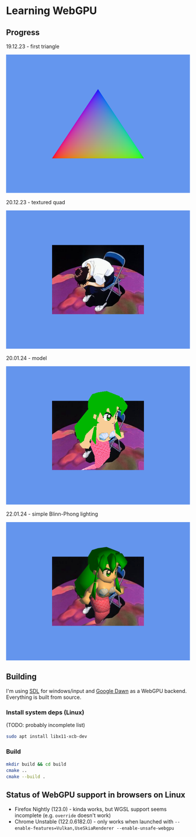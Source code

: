 # Learning WebGPU

## Progress

19.12.23 - first triangle

![triangle](screenshots/1_triangle.png)

20.12.23 - textured quad

![textured_quad](screenshots/2_textured_quad.png)

20.01.24 - model

![model](screenshots/3_model.png)

22.01.24 - simple Blinn-Phong lighting

![model](screenshots/4_blinn_phong.png)

## Building

I'm using [SDL](https://github.com/libsdl-org/SDL) for windows/input and [Google Dawn](https://github.com/google/dawn) as a WebGPU backend. Everything is built from source.

### Install system deps (Linux)

(TODO: probably incomplete list)

```sh
sudo apt install libx11-xcb-dev
```

### Build

```sh
mkdir build && cd build
cmake ..
cmake --build .
```

## Status of WebGPU support in browsers on Linux

* Firefox Nightly (123.0) - kinda works, but WGSL support seems incomplete (e.g. `override` doesn't work)
* Chrome Unstable (122.0.6182.0) - only works when launched with `--enable-features=Vulkan,UseSkiaRenderer --enable-unsafe-webgpu`
